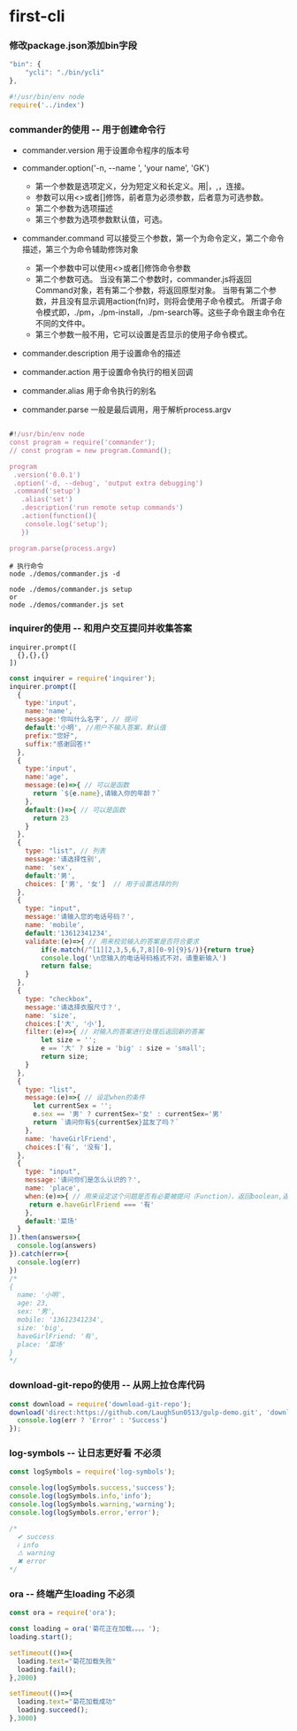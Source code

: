# first-cli
### 修改package.json添加bin字段
```js
"bin": {
    "ycli": "./bin/ycli"
},
```
```js
#!/usr/bin/env node
require('../index')
```

### commander的使用 -- 用于创建命令行
- commander.version 用于设置命令程序的版本号
- commander.option('-n, --name <name>', 'your name', 'GK')  
  - 第一个参数是选项定义，分为短定义和长定义。用|，,，连接。
  - 参数可以用<>或者[]修饰，前者意为必须参数，后者意为可选参数。
  - 第二个参数为选项描述
  - 第三个参数为选项参数默认值，可选。
- commander.command 可以接受三个参数，第一个为命令定义，第二个命令描述，第三个为命令辅助修饰对象
  - 第一个参数中可以使用<>或者[]修饰命令参数
  - 第二个参数可选。
  当没有第二个参数时，commander.js将返回Command对象，若有第二个参数，将返回原型对象。
  当带有第二个参数，并且没有显示调用action(fn)时，则将会使用子命令模式。
  所谓子命令模式即，./pm，./pm-install，./pm-search等。这些子命令跟主命令在不同的文件中。
  - 第三个参数一般不用，它可以设置是否显示的使用子命令模式。
- commander.description 用于设置命令的描述
- commander.action 用于设置命令执行的相关回调
- commander.alias  用于命令执行的别名

- commander.parse 一般是最后调用，用于解析process.argv

```js

#!/usr/bin/env node
const program = require('commander');
// const program = new program.Command();

program
 .version('0.0.1')
 .option('-d, --debug', 'output extra debugging')
 .command('setup')
   .alias('set')
   .description('run remote setup commands')
   .action(function(){
    console.log('setup');
   })

program.parse(process.argv)

```
```
# 执行命令
node ./demos/commander.js -d

node ./demos/commander.js setup
or
node ./demos/commander.js set
```

### inquirer的使用 -- 和用户交互提问并收集答案
```
inquirer.prompt([
  {},{},{}
])
```
```js
const inquirer = require('inquirer');
inquirer.prompt([
  {
    type:'input',
    name:'name', 
    message:'你叫什么名字', // 提问
    default:'小明', //用户不输入答案，默认值
    prefix:"您好",
    suffix:"感谢回答!"
  },
  {
    type:'input',
    name:'age',
    message:(e)=>{ // 可以是函数
      return `${e.name},请输入你的年龄？`
    },
    default:()=>{ // 可以是函数
      return 23
    }
  },
  {
    type: "list", // 列表
    message:'请选择性别',
    name: 'sex',
    default:'男',
    choices: ['男', '女']  // 用于设置选择的列
  },
  {
    type: "input",
    message:'请输入您的电话号码？',
    name: 'mobile',
    default:'13612341234',
    validate:(e)=>{ // 用来校验输入的答案是否符合要求
        if(e.match(/^[1][2,3,5,6,7,8][0-9]{9}$/)){return true}
        console.log('\n您输入的电话号码格式不对，请重新输入')
        return false;
    }
  },
  {
    type: "checkbox",
    message:'请选择衣服尺寸？',
    name: 'size',
    choices:['大', '小'],
    filter:(e)=>{ // 对输入的答案进行处理后返回新的答案
        let size = '';
        e == '大' ? size = 'big' : size = 'small';
        return size;
    }
  },
  {
    type: "list",
    message:(e)=>{ // 设定when的条件
      let currentSex = '';
      e.sex == '男' ? currentSex='女' : currentSex='男'
      return `请问你有${currentSex}盆友了吗？`
    },
    name: 'haveGirlFriend',
    choices:['有', '没有'],
  },
  {
    type: "input",
    message:'请问你们是怎么认识的？',
    name: 'place',
    when:(e)=>{ // 用来设定这个问题是否有必要被提问（Function），返回boolean,返回false表示忽略这个问题
     return e.haveGirlFriend === '有'
    },
    default:'菜场'
  }
]).then(answers=>{
  console.log(answers)
}).catch(err=>{
  console.log(err)
})
/* 
{ 
  name: '小明',
  age: 23,
  sex: '男',
  mobile: '13612341234',
  size: 'big',
  haveGirlFriend: '有',
  place: '菜场' 
}
*/
```

### download-git-repo的使用 -- 从网上拉仓库代码
```js
const download = require('download-git-repo');
download('direct:https://github.com/LaughSun0513/gulp-demo.git', 'download-dir/tmp', { clone: true }, function (err) {
  console.log(err ? 'Error' : 'Success')
});
```

### log-symbols -- 让日志更好看 不必须
```js
const logSymbols = require('log-symbols');

console.log(logSymbols.success,'success');
console.log(logSymbols.info,'info');
console.log(logSymbols.warning,'warning');
console.log(logSymbols.error,'error');

/*
  ✔ success
  ℹ info
  ⚠ warning
  ✖ error
*/
```

### ora -- 终端产生loading 不必须
```js
const ora = require('ora');

const loading = ora('菊花正在加载。。。。');
loading.start();

setTimeout(()=>{
  loading.text="菊花加载失败"
  loading.fail();
},2000)

setTimeout(()=>{
  loading.text="菊花加载成功"
  loading.succeed();
},3000)

```


